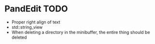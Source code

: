 # PandEdit TODO

- Proper right align of text
- std::string_view
- When deleting a directory in the minibuffer, the entire thing should be deleted
